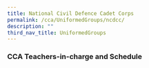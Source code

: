 ```yaml
---
title: National Civil Defence Cadet Corps
permalink: /cca/UniformedGroups/ncdcc/
description: ""
third_nav_title: UniformedGroups
---
```




### CCA Teachers-in-charge and Schedule